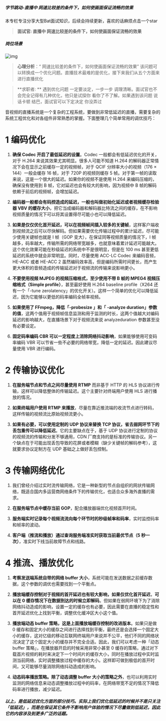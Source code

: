 ##### 字节跳动-直播中 网速比较差的条件下，如何使画面保证流畅的效果

本专栏专注分享大型Bat面试知识，后续会持续更新，喜欢的话麻烦点击一个star

> **面试官:  直播中 网速比较差的条件下，如何使画面保证流畅的效果**

##### 岗位场景

![img](E:/CSDN%E5%AD%A6%E9%99%A2/Github%E7%BB%84%E7%BB%87%E5%8F%B7/android/img/douyin-1.png)

> **心理分析**：“ 网速比较差的条件下，如何使画面保证流畅的效果”  该问题可以转换成一个优化问题。直播技术最难的是优化，接下来我们从五个方面来进行直播优化

> **求职者: ** 遇到优化问题 一定要淡定，一步一步 调理清晰。面试官也不会完全记得有几种优化，他只是试探你  看你了不了解。如果遇到该问题  说话卡顿 结巴，面试官可以下定决定 你没弄过

音视频的直播系统是一个复杂的工程系统，要做到非常低延迟的直播，需要复杂的系统工程优化和对各组件非常熟悉的掌握。下面整理几个简单常用的调优技巧：

# 1 **编码优化**

1. **确保 Codec 开启了最低延迟的设置**。Codec 一般都会有低延迟优化的开关，对于 H.264 来说其效果尤其明显。很多人可能不知道 H.264 的解码器正常情况下会在显示之前缓存一定的视频帧，对于 QCIF 分辨率大小的视频（176 × 144）一般会缓存 16 帧，对于 720P 的视频则缓存 5 帧。对于第一帧的读取来说，这是一个很大的延迟。如果你的视频不是使用 H.264 来编码压缩的，确保没有使用到 B 帧，它对延迟也会有较大的影响，因为视频中 B 帧的解码依赖于前后的视频帧，会增加延迟。

2. **编码器一般都会有码控造成的延迟，一般也叫做初始化延迟或者视频缓存检验器 VBV 的缓存大小**，把它当成编码器和解码器比特流之间的缓存，在不影响视频质量的情况下可以将其设置得尽可能小也可以降低延迟。

3. **如果是仅仅优化首开延迟，可以在视频帧间插入较多的关键帧**，这样客户端收到视频流之后可以尽快解码。但如果需要优化传输过程中的累计延迟，尽可能少使用关键帧也就是 I 帧（GOP 变大），在保证同等视频质量的情况下，I 帧越多，码率越大，传输所需的网络带宽越多，也就意味着累计延迟可能越大。这个优化效果可能在秒级延迟的系统中不是很明显，但是在 100 ms 甚至更低延迟的系统中就会非常明显。同时，尽量使用 ACC-LC Codec 来编码音频，HE-ACC 或者 HE-ACC 2 虽然编码效率高，但是编码所需时间更长，而产生更大体积的音频造成的传输延迟对于视频流的传输来说影响更小。

4. **不要使用视频 MJPEG 的视频压缩格式，至少使用不带 B 帧的 MPEG4 视频压缩格式（Simple profile）**，甚至最好使用 H.264 baseline profile（X264 还有一个「-tune zerolatency」的优化开关）。这样一个简单的优化可以降低延迟，因为它能够以更低的码率编码全帧率视频。

5. **如果使用了 FFmpeg，降低「-probesize 」和「 -analyze duration」参数的值**，这两个值用于视频帧信息监测和用于监测的时长，这两个值越大对编码延迟的影响越大，在直播场景下对于视频流来说 analyzeduration 参数甚至没有必要设定。 

6. **固定码率编码 CBR 可以一定程度上消除网络抖动影响**，如果能够使用可变码率编码 VBR 可以节省一些不必要的网络带宽，降低一定的延迟。因此建议尽量使用 VBR 进行编码。

# **2 传输协议优化**

1. **在服务端节点和节点之间尽量使用 RTMP** 而非基于 HTTP 的 HLS 协议进行传输，这样可以降低整体的传输延迟。这个主要针对终端用户使用 HLS 进行播放的情况。

2. **如果终端用户使用 RTMP 来播放**，尽量在靠近推流端的收流节点进行转码，这样传输的视频流比原始视频流更小。

3. **如果有必要，可以使用定制的 UDP 协议来替换 TCP 协议，省去弱网环节下的丢包重传可以降低延迟**。它的主要缺点在于，基于 UDP 协议进行定制的协议的视频流的传输和分发不够通用，CDN 厂商支持的是标准的传输协议。另一个缺点在于可能出现丢包导致的花屏或者模糊（缺少关键帧的解码参考），这就要求协议定制方在 UDP 基础之上做好丢包控制。 

# **3 传输网络优化**

1. 我们曾经介绍过实时流传输网络，它是一种新型的节点自组织的网状传输网络，既适合国内多运营商网络条件下的传输优化，也适合众多海外直播的需求。

2. **在服务端节点中缓存当前 GOP**，配合播放器端优化视频首开时间。

3. **服务端实时记录每个视频流流向每个环节时的秒级帧率和码率**，实时监控码率和帧率的波动。

4. **客户端（推流和播放）通过查询服务端准实时获取当前最优节点（5 秒一次）**，准实时下线当前故障节点和线路。

# **4 推流、播放优化**

1. **考察发送端系统自带的网络 buffer 大小**，系统可能在发送数据之前缓存数据，这个参数的调优也需要找到一个平衡点。

2. **播放端缓存控制对于视频的首开延迟也有较大影响，如果仅优化首开延迟**，**可以在 0 缓存情况下在数据到达的时候立即解码**。但如果在弱网环境下为了消除网络抖动造成的影响，设置一定的缓存也有必要，因此需要在直播的稳定性和首开延迟优化上找到平衡，调整优化缓冲区大小这个值。

3. **播放端动态 buffer 策略，这是上面播放端缓存控制的改进版本**。如果只是做 0 缓存和固定大小的缓存之间进行选择找到平衡，最终还是会选择一个固定大小的缓存，这对亿级的移动互联网终端用户来说并不公平，他们不同的网络状况决定了这个固定大小的缓存并不完全合适。因此，我们可以考虑一种「动态 buffer 策略」，在播放器开启的时候采用非常小甚至 0 缓存的策略，通过对下载首片视频的耗时来决定下一个时间片的缓存大小，同时在播放过程中实时监测当前网络，实时调整播放过程中缓存的大小。这样即可做到极低的首开时间，又可能够尽量消除网络抖动造成的影响。

4. **动态码率播放策略。除了动态调整 buffer 大小的策略之外**，也可以利用实时监测的网络信息来动态调整播放过程中的码率，在网络带宽不足的情况下降低码率进行播放，减少延迟。

##### 以上，是低延迟优化方面的部分技巧。实际上我们优化低延迟的时候并不是只关注「低延迟」，而是在保证其它条件不影响用户体验的情况下尽量做到低延迟，因此它的内容涉及到更多广泛的话题。

